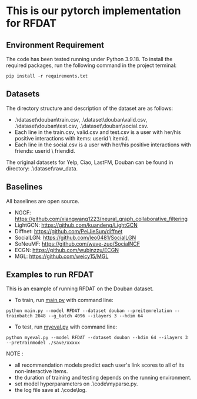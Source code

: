 # This is our pytorch implementation for RFDAT

## Environment Requirement
The code has been tested running under Python 3.9.18. To install the required packages, run the following command in the project terminal:
```
pip install -r requirements.txt
```

## Datasets
The directory structure and description of the dataset are as follows:
  *  .\dataset\douban\train.csv, .\dataset\douban\valid.csv, .\dataset\douban\test.csv, .\dataset\douban\social.csv.
  *  Each line in the train.csv, valid.csv and test.csv is a user with her/his positive interactions with items: userid \ itemid.
  *  Each line in the social.csv is a user with her/his positive interactions with friends: userid \ friendid.

The original datasets for Yelp, Ciao, LastFM, Douban can be found in directory: .\dataset\raw_data.

## Baselines
All baselines are open source.
  * NGCF: https://github.com/xiangwang1223/neural_graph_collaborative_filtering
  * LightGCN: https://github.com/kuandeng/LightGCN
  * Diffnet: https://github.com/PeiJieSun/diffnet
  * SocialLGN: https://github.com/leo0481/SocialLGN
  * SoNeuMF: https://github.com/wave-zuo/SocialNCF
  * ECGN: https://github.com/wubinzzu/ECGN
  * MGL: https://github.com/weicy15/MGL


## Examples to run RFDAT
This is an example of running RFDAT on the Douban dataset.
  * To train, run [main.py](./main.py) with command line:
```
python main.py --model RFDAT --dataset douban --preitemrelation --trainbatch 2048 --g_batch 4096 --ilayers 3 --hdim 64
```
  * To test, run [myeval.py](./myeval.py) with command line:
```
python myeval.py --model RFDAT --dataset douban --hdim 64 --ilayers 3 --pretrainmodel ./save/xxxxx
```

NOTE :
  * all recommendation models predict each user's link scores to all of its non-interactive items.
  * the duration of training and testing depends on the running environment.
  * set model hyperparameters on .\code\myparse.py.
  * the log file save at .\code\log.
